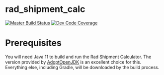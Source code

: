 # rad_shipment_calc

[![Master Build Status](https://travis-ci.com/Marcsllite/rad_shipment_calc.svg?branch=master)](https://travis-ci.com/Marcsllite/rad_shipment_calc)
[![Dev Code Coverage](https://codecov.io/gh/Marcsllite/rad_shipment_calc/branch/dev/graph/badge.svg?token=dosuKH89NM)](https://codecov.io/gh/Marcsllite/rad_shipment_calc)
# Prerequisites

You will need Java 11 to build and run the Rad Shipment Calculator.  The version provided by [AdoptOpenJDK](https://adoptopenjdk.net/) is an excellent choice for this.  Everything else, including Gradle, will be downloaded by the build process.
